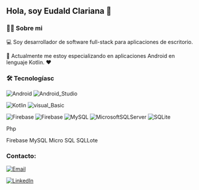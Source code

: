 ## Hola, soy Eudald Clariana 👋

### 👨‍💻 Sobre mi
💻 Soy desarrollador de software full-stack para aplicaciones de escritorio. 

📲 Actualmente me estoy especializando en aplicaciones Android en lenguaje Kotlin. ❤️

### 🛠️ Tecnologíasc
![Android](https://img.shields.io/badge/Android-3DDC84?style=for-the-badge&logo=android&logoColor=white) 
![Android_Studio](https://img.shields.io/badge/Android_Studio-3DDC84?style=for-the-badge&logo=android-studio&logoColor=white) 

![Kotlin](https://img.shields.io/badge/kotlin-%237F52FF.svg?style=for-the-badge&logo=kotlin&logoColor=white) 
![visual_Basic](https://img.shields.io/badge/visual_Basic-%237F52FF.svg?style=for-the-badge&logo=visual-basic&logoColor=white) 

![Firebase](https://img.shields.io/badge/firebase-%23039BE5.svg?style=for-the-badge&logo=firebase) 
![Firebase](https://img.shields.io/badge/firebase-a08021?style=for-the-badge&logo=firebase&logoColor=ffcd34) 
![MySQL](https://img.shields.io/badge/mysql-4479A1.svg?style=for-the-badge&logo=mysql&logoColor=white) 
![MicrosoftSQLServer](https://img.shields.io/badge/Microsoft%20SQL%20Server-CC2927?style=for-the-badge&logo=microsoft%20sql%20server&logoColor=white) 
![SQLite](https://img.shields.io/badge/sqlite-%2307405e.svg?style=for-the-badge&logo=sqlite&logoColor=white)


Php

Firebase
MySQL
Micro SQL
SQLLote

### Contacto:
[![Email](https://img.shields.io/badge/eudaldclariana@gmail.com-my_personal_email_-D14836?style=for-the-badge&logo=outlook&logoColor=white&labelColor=101010)](mailto:eudaldclariana@gmail.com)

[![LinkedIn](https://img.shields.io/badge/LinkedIn-Eudald_Clariana-0077B5?style=for-the-badge&logo=linkedin&logoColor=white&labelColor=101010)](https://www.linkedin.com/in/eudaldclri90)
